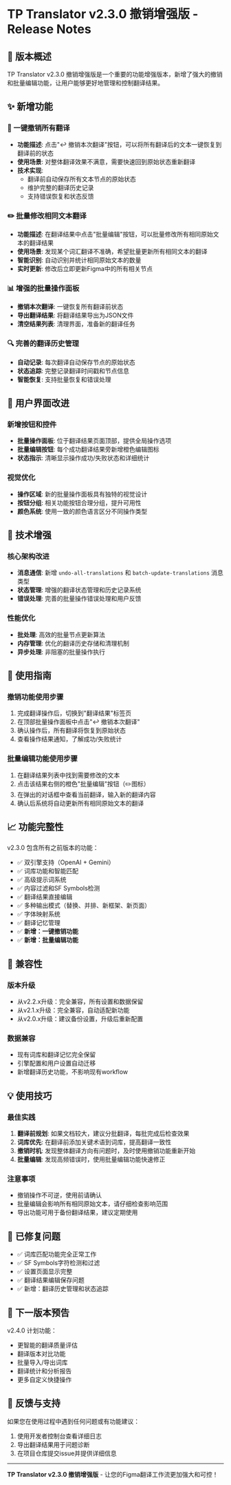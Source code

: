 # TP Translator v2.3.0 撤销增强版 - Release Notes

## 🚀 版本概述
TP Translator v2.3.0 撤销增强版是一个重要的功能增强版本，新增了强大的撤销和批量编辑功能，让用户能够更好地管理和控制翻译结果。

## ✨ 新增功能

### 🔄 一键撤销所有翻译
- **功能描述**: 点击"↩️ 撤销本次翻译"按钮，可以将所有翻译后的文本一键恢复到翻译前的状态
- **使用场景**: 对整体翻译效果不满意，需要快速回到原始状态重新翻译
- **技术实现**: 
  - 翻译前自动保存所有文本节点的原始状态
  - 维护完整的翻译历史记录
  - 支持错误恢复和状态反馈

### ✏️ 批量修改相同文本翻译
- **功能描述**: 在翻译结果中点击"批量编辑"按钮，可以批量修改所有相同原始文本的翻译结果
- **使用场景**: 发现某个词汇翻译不准确，希望批量更新所有相同文本的翻译
- **智能识别**: 自动识别并统计相同原始文本的数量
- **实时更新**: 修改后立即更新Figma中的所有相关节点

### 📊 增强的批量操作面板
- **撤销本次翻译**: 一键恢复所有翻译前状态
- **导出翻译结果**: 将翻译结果导出为JSON文件
- **清空结果列表**: 清理界面，准备新的翻译任务

### 🔍 完善的翻译历史管理
- **自动记录**: 每次翻译自动保存节点的原始状态
- **状态追踪**: 完整记录翻译时间戳和节点信息
- **智能恢复**: 支持批量恢复和错误处理

## 🎨 用户界面改进

### 新增按钮和控件
- **批量操作面板**: 位于翻译结果页面顶部，提供全局操作选项
- **批量编辑按钮**: 每个成功翻译结果旁新增橙色编辑图标
- **状态指示**: 清晰显示操作成功/失败状态和详细统计

### 视觉优化
- **操作区域**: 新的批量操作面板具有独特的视觉设计
- **按钮分组**: 相关功能按钮合理分组，提升可用性
- **颜色系统**: 使用一致的颜色语言区分不同操作类型

## 🔧 技术增强

### 核心架构改进
- **消息通信**: 新增 `undo-all-translations` 和 `batch-update-translations` 消息类型
- **状态管理**: 增强的翻译状态管理和历史记录系统
- **错误处理**: 完善的批量操作错误处理和用户反馈

### 性能优化
- **批处理**: 高效的批量节点更新算法
- **内存管理**: 优化的翻译历史存储和清理机制
- **异步处理**: 非阻塞的批量操作执行

## 🎯 使用指南

### 撤销功能使用步骤
1. 完成翻译操作后，切换到"翻译结果"标签页
2. 在顶部批量操作面板中点击"↩️ 撤销本次翻译"
3. 确认操作后，所有翻译将恢复到原始状态
4. 查看操作结果通知，了解成功/失败统计

### 批量编辑功能使用步骤
1. 在翻译结果列表中找到需要修改的文本
2. 点击该结果右侧的橙色"批量编辑"按钮（✏️图标）
3. 在弹出的对话框中查看当前翻译，输入新的翻译内容
4. 确认后系统将自动更新所有相同原始文本的翻译

## 📈 功能完整性

v2.3.0 包含所有之前版本的功能：
- ✅ 双引擎支持（OpenAI + Gemini）
- ✅ 词库功能和智能匹配
- ✅ 高级提示词系统
- ✅ 内容过滤和SF Symbols检测
- ✅ 翻译结果直接编辑
- ✅ 多种输出模式（替换、并排、新框架、新页面）
- ✅ 字体映射系统
- ✅ 翻译记忆管理
- ✅ **新增：一键撤销功能**
- ✅ **新增：批量编辑功能**

## 🔄 兼容性

### 版本升级
- 从v2.2.x升级：完全兼容，所有设置和数据保留
- 从v2.1.x升级：完全兼容，自动适配新功能
- 从v2.0.x升级：建议备份设置，升级后重新配置

### 数据兼容
- 现有词库和翻译记忆完全保留
- 引擎配置和用户设置自动迁移
- 新增翻译历史功能，不影响现有workflow

## 💡 使用技巧

### 最佳实践
1. **翻译前规划**: 如果文档较大，建议分批翻译，每批完成后检查效果
2. **词库优先**: 在翻译前添加关键术语到词库，提高翻译一致性
3. **撤销时机**: 发现整体翻译方向有问题时，及时使用撤销功能重新开始
4. **批量编辑**: 发现高频错误时，使用批量编辑功能快速修正

### 注意事项
- 撤销操作不可逆，使用前请确认
- 批量编辑会影响所有相同原始文本，请仔细检查影响范围
- 导出功能可用于备份翻译结果，建议定期使用

## 🐛 已修复问题

- ✅ 词库匹配功能完全正常工作
- ✅ SF Symbols字符检测和过滤
- ✅ 设置页面显示完整
- ✅ 翻译结果编辑保存问题
- ✅ 新增：翻译历史管理和状态追踪

## 🔮 下一版本预告

v2.4.0 计划功能：
- 更智能的翻译质量评估
- 翻译版本对比功能  
- 批量导入/导出词库
- 翻译统计和分析报告
- 更多自定义快捷操作

## 💬 反馈与支持

如果您在使用过程中遇到任何问题或有功能建议：
1. 使用开发者控制台查看详细日志
2. 导出翻译结果用于问题诊断
3. 在项目仓库提交issue并提供详细信息

---

**TP Translator v2.3.0 撤销增强版** - 让您的Figma翻译工作流更加强大和可控！